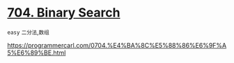 # [704. Binary Search](https://leetcode.com/problems/binary-search/)

`easy` `二分法`,`数组`

https://programmercarl.com/0704.%E4%BA%8C%E5%88%86%E6%9F%A5%E6%89%BE.html